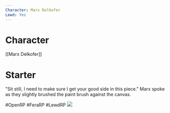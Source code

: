 ```yaml
---
Character: Marx Delkofer
Lewd: Yes
---
```

# Character
[[Marx Delkofer]]

# Starter
"Sit still, I need to make sure I get your good side in this piece." Marx spoke as they slightly brushed the paint brush against the canvas.

  

#OpenRP #FeraRP #LewdRP 
![](2241087d61f028ad56ffcaabb395c0cb.jpg)